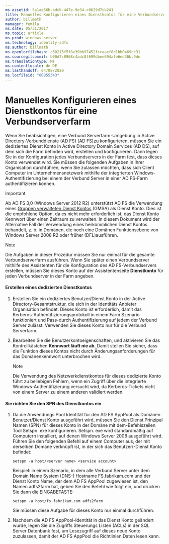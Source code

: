 ```yaml
---
ms.assetid: 5a1ae56b-adcb-447e-9e34-c0629d7cb241
title: Manuelles Konfigurieren eines Dienstkontos für eine Verbundserverfarm
author: billmath
manager: femila
ms.date: 05/31/2017
ms.topic: article
ms.prod: windows-server
ms.technology: identity-adfs
ms.author: billmath
ms.openlocfilehash: c30215f5f8e39bb97452fccaaef8d1bb0469dc31
ms.sourcegitcommit: b00d7c8968c4adc8f699dbee694afe6ed36bc9de
ms.translationtype: MT
ms.contentlocale: de-DE
ms.lasthandoff: 04/08/2020
ms.locfileid: "80855343"
---
```

# <a name="manually-configure-a-service-account-for-a-federation-server-farm"></a>Manuelles Konfigurieren eines Dienstkontos für eine Verbundserverfarm

Wenn Sie beabsichtigen, eine Verbund Serverfarm-Umgebung in Active Directory-Verbunddienste (AD FS) \(AD FS\)zu konfigurieren, müssen Sie ein dediziertes Dienst Konto in Active Directory Domain Services \(AD DS\), auf dem sich die Farm befinden wird, erstellen und konfigurieren. Dann legen Sie in der Konfiguration jedes Verbundservers in der Farm fest, dass dieses Konto verwendet wird. Sie müssen die folgenden Aufgaben in Ihrer Organisation durchführen, wenn Sie zulassen möchten, dass sich Client Computer im Unternehmensnetzwerk mithilfe der integrierten Windows-Authentifizierung bei einem der Verbund Server in einer AD FS-Farm authentifizieren können.  

> [!IMPORTANT]
> Ab AD FS 3,0 (Windows Server 2012 R2) unterstützt AD FS die Verwendung eines [Gruppen verwalteten Dienst Kontos](https://docs.microsoft.com/windows-server/security/group-managed-service-accounts/group-managed-service-accounts-overview) \(GMSA\) als Dienst Konto.  Dies ist die empfohlene Option, da es nicht mehr erforderlich ist, das Dienst Konto Kennwort über einen Zeitraum zu verwalten.  In diesem Dokument wird der Alternative Fall der Verwendung eines herkömmlichen Dienst Kontos behandelt, z. b. in Domänen, die noch eine Domänen Funktionsebene von Windows Server 2008 R2 oder früher \(DFL\)ausführen.

> [!NOTE]  
> Die Aufgaben in dieser Prozedur müssen Sie nur einmal für die gesamte Verbundserverfarm ausführen. Wenn Sie später einen Verbundserver mithilfe des Assistenten für die Konfiguration des AD FS-Verbundservers erstellen, müssen Sie dieses Konto auf der Assistentenseite **Dienstkonto** für jeden Verbundserver in der Farm angeben.  
  
#### <a name="create-a-dedicated-service-account"></a>Erstellen eines dedizierten Dienstkontos  
  
1.  Erstellen Sie ein dediziertes Benutzer\/Dienst Konto in der Active Directory-Gesamtstruktur, die sich in der Identitäts Anbieter Organisation befindet. Dieses Konto ist erforderlich, damit das Kerberos-Authentifizierungsprotokoll in einem Farm Szenario funktioniert und Pass\-durch Authentifizierung auf jedem der Verbund Server zulässt. Verwenden Sie dieses Konto nur für die Verbund Serverfarm.  
  
2.  Bearbeiten Sie die Benutzerkontoeigenschaften, und aktivieren Sie das Kontrollkästchen **Kennwort läuft nie ab**. Damit stellen Sie sicher, dass die Funktion dieses Kontos nicht durch Änderungsanforderungen für das Domänenkennwort unterbrochen wird.  
  
    > [!NOTE]  
    > Die Verwendung des Netzwerkdienstkontos für dieses dedizierte Konto führt zu beliebigen Fehlern, wenn ein Zugriff über die integrierte Windows-Authentifizierung versucht wird, da Kerberos-Tickets nicht von einem Server zu einem anderen validiert werden.  
  
#### <a name="to-set-the-spn-of-the-service-account"></a>Sie richten Sie den SPN des Dienstkontos ein  
  
1.  Da die Anwendungs Pool Identität für den AD FS AppPool als Domänen Benutzer\/Dienst Konto ausgeführt wird, müssen Sie den Dienst Prinzipal Namen \(SPN\) für dieses Konto in der Domäne mit dem\-Befehlszeilen Tool Setspn. exe konfigurieren. Setspn. exe wird standardmäßig auf Computern installiert, auf denen Windows Server 2008 ausgeführt wird. Führen Sie den folgenden Befehl auf einem Computer aus, der mit derselben Domäne verknüpft ist, in der sich das Benutzer\/-Dienst Konto befindet:  
  
    ```  
    setspn -a host/<server name> <service account>  
    ```  
  
    Beispiel: in einem Szenario, in dem alle Verbund Server unter dem Domain Name System \(DNS-\) Hostname FS.fabrikam.com und der Dienst Konto Name, der dem AD FS AppPool zugewiesen ist, den Namen adfs2farm hat, geben Sie den Befehl wie folgt ein, und drücken Sie dann die EINGABETASTE:  
  
    ```  
    setspn -a host/fs.fabrikam.com adfs2farm  
    ```  
  
    Sie müssen diese Aufgabe für dieses Konto nur einmal durchführen.  
  
2.  Nachdem die AD FS AppPool-Identität in das Dienst Konto geändert wurde, legen Sie die Zugriffs Steuerungs Listen \(ACLs\) in der SQL Server Datenbank fest, um Lesezugriff auf dieses neue Konto zuzulassen, damit der AD FS AppPool die Richtlinien Daten lesen kann.  
  

